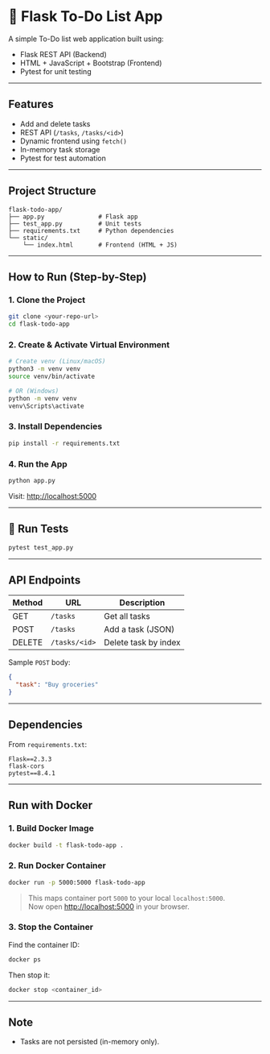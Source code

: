 # 📝 Flask To-Do List App

A simple To-Do list web application built using:

- Flask REST API (Backend)
- HTML + JavaScript + Bootstrap (Frontend)
- Pytest for unit testing

---

##  Features

-  Add and delete tasks
-  REST API (`/tasks`, `/tasks/<id>`)
-  Dynamic frontend using `fetch()`
-  In-memory task storage
-  Pytest for test automation

---

##  Project Structure

```
flask-todo-app/
├── app.py               # Flask app
├── test_app.py          # Unit tests
├── requirements.txt     # Python dependencies
└── static/
    └── index.html       # Frontend (HTML + JS)
```

---

##  How to Run (Step-by-Step)

### 1. Clone the Project

```bash
git clone <your-repo-url>
cd flask-todo-app
```

### 2. Create & Activate Virtual Environment

```bash
# Create venv (Linux/macOS)
python3 -m venv venv
source venv/bin/activate

# OR (Windows)
python -m venv venv
venv\Scripts\activate
```

### 3. Install Dependencies

```bash
pip install -r requirements.txt
```

### 4. Run the App

```bash
python app.py
```

Visit: [http://localhost:5000](http://localhost:5000)

---

## 🧪 Run Tests

```bash
pytest test_app.py
```

---

##  API Endpoints

| Method | URL            | Description          |
|--------|----------------|----------------------|
| GET    | `/tasks`       | Get all tasks        |
| POST   | `/tasks`       | Add a task (JSON)    |
| DELETE | `/tasks/<id>`  | Delete task by index |

Sample `POST` body:
```json
{
  "task": "Buy groceries"
}
```

---

##  Dependencies

From `requirements.txt`:
```
Flask==2.3.3
flask-cors
pytest==8.4.1
```

---

##  Run with Docker

### 1. Build Docker Image

```bash
docker build -t flask-todo-app .
```

### 2. Run Docker Container

```bash
docker run -p 5000:5000 flask-todo-app
```

> This maps container port `5000` to your local `localhost:5000`.  
> Now open [http://localhost:5000](http://localhost:5000) in your browser.

### 3. Stop the Container

Find the container ID:

```bash
docker ps
```

Then stop it:

```bash
docker stop <container_id>
```

---

## Note

- Tasks are not persisted (in-memory only).
